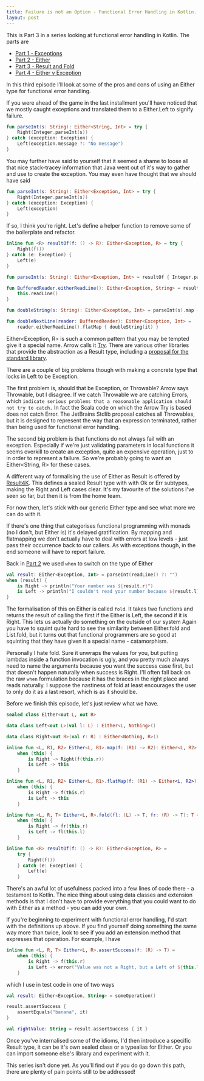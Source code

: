 ```yaml
---
title: Failure is not an Option - Functional Error Handling in Kotlin. Part 3 - Result and Fold
layout: post
---
```

This is Part 3 in a series looking at functional error handling in Kotlin. The parts are

* [Part 1 - Exceptions](failure-is-not-an-option-part-1.html)
* [Part 2 - Either](failure-is-not-an-option-part-2.html)
* [Part 3 - Result and Fold](failure-is-not-an-option-part-3.html)
* [Part 4 - Either v Exception](failure-is-not-an-option-part-4.html)

In this third episode I’ll look at some of the pros and cons of using an Either type for functional error handling.

If you were ahead of the game in the last installment you'll have noticed that we mostly caught exceptions and translated them to a Either.Left to signify failure.

```kotlin
fun parseInt(s: String): Either<String, Int> = try {
    Right(Integer.parseInt(s))
} catch (exception: Exception) {
    Left(exception.message ?: "No message")
}
```

You may further have said to yourself that it seemed a shame to loose all that nice stack-tracey information that Java went out of it's way to gather and use to create the exception. You may even have thought that we should have said

```kotlin
fun parseInt(s: String): Either<Exception, Int> = try {
    Right(Integer.parseInt(s))
} catch (exception: Exception) {
    Left(exception)
}
```

If so, I think you're right. Let's define a helper function to remove some of the boilerplate and refactor.

```kotlin
inline fun <R> resultOf(f: () -> R): Either<Exception, R> = try {
    Right(f())
} catch (e: Exception) {
    Left(e)
}

fun parseInt(s: String): Either<Exception, Int> = resultOf { Integer.parseInt(s) }

fun BufferedReader.eitherReadLine(): Either<Exception, String> = resultOf {
    this.readLine()
}

fun doubleString(s: String): Either<Exception, Int> = parseInt(s).map { 2 * it }

fun doubleNextLine(reader: BufferedReader): Either<Exception, Int> =
    reader.eitherReadLine().flatMap { doubleString(it) }
```

Either<Exception, R> is such a common pattern that you may be tempted give it a special name. Arrow calls it [Try](http://arrow-kt.io/docs/datatypes/try/). There are various other libraries that provide the abstraction as a Result type, including a [proposal for the standard library](https://youtrack.jetbrains.com/issue/KT-18608).

There are a couple of big problems though with making a concrete type that locks in Left to be Exception.

The first problem is, should that be Exception, or Throwable? Arrow says Throwable, but I disagree. If we catch Throwable we are catching Errors, which `indicate serious problems that a reasonable application should not try to catch.` In fact the Scala code on which the Arrow Try is based does not catch Error. The JetBrains Stdlib proposal catches all Throwables, but it is designed to represent the way that an expression terminated, rather than being used for functional error handling.

The second big problem is that functions do not always fail with an exception. Especially if we're just validating parameters in local functions it seems overkill to create an exception, quite an expensive operation, just to in order to represent a failure. So we're probably going to want an Either<String, R> for these cases.

A different way of formalising the use of Either as Result is offered by [Result4K](https://github.com/npryce/result4k). This defines a sealed Result type with with Ok or Err subtypes, making the Right and Left cases clear. It's my favourite of the solutions I've seen so far, but then it is from the home team.

For now then, let's stick with our generic Either type and see what more we can do with it.

If there's one thing that categorises functional programming with monads (no I don't, but Either is) it's delayed gratification. By mapping and flatmapping we don't actually have to deal with errors at low levels - just pass their occurrence back to our callers. As with exceptions though, in the end someone will have to report failure.

Back in [Part 2](failure-is-not-an-option-part-2.html) we used `when` to switch on the type of Either

```kotlin
val result: Either<Exception, Int> = parseInt(readLine() ?: "")
when (result) {
    is Right -> println("Your number was ${result.r}")
    is Left -> println("I couldn't read your number because ${result.l}")
}
```

The formalisation of this on Either is called `fold`. It takes two functions and returns the result of calling the first if the Either is Left, the second if it is Right.
This lets us actually do something on the outside of our system
Again you have to squint quite hard to see the similarity between Either.fold and List.fold, but it turns out that functional programmers are so good at squinting that they have given it a special name - catamorphism.

Personally I hate fold. Sure it unwraps the values for you, but putting lambdas inside a function invocation is ugly, and you pretty much always need to name the arguments because you want the success case first, but that doesn't happen naturally when success is Right. I'll often fall back on the raw `when` formulation because it has the braces in the right place and reads naturally. I suppose the nastiness of fold at least encourages the user to only do it as a last resort, which is as it should be.

Before we finish this episode, let's just review what we have.


```kotlin
sealed class Either<out L, out R>

data class Left<out L>(val l: L) : Either<L, Nothing>()

data class Right<out R>(val r: R) : Either<Nothing, R>()

inline fun <L, R1, R2> Either<L, R1>.map(f: (R1) -> R2): Either<L, R2> =
    when (this) {
        is Right -> Right(f(this.r))
        is Left -> this
    }

inline fun <L, R1, R2> Either<L, R1>.flatMap(f: (R1) -> Either<L, R2>): Either<L, R2> =
    when (this) {
        is Right -> f(this.r)
        is Left -> this
    }

inline fun <L, R, T> Either<L, R>.fold(fl: (L) -> T, fr: (R) -> T): T =
    when (this) {
        is Right -> fr(this.r)
        is Left -> fl(this.l)
    }

inline fun <R> resultOf(f: () -> R): Either<Exception, R> =
    try {
        Right(f())
    } catch (e: Exception) {
        Left(e)
    }
```

There's an awful lot of usefulness packed into a few lines of code there - a testament to Kotlin. The nice thing about using data classes and extension methods is that I don't have to provide everything that you could want to do with Either as a method - you can add your own.

If you're beginning to experiment with functional error handling, I'd start with the definitions up above. If you find yourself doing something the same way more than twice, look to see if you add an extension method that expresses that operation. For example, I have

```kotlin
inline fun <L, R, T> Either<L, R>.assertSuccess(f: (R) -> T) =
    when (this) {
        is Right -> f(this.r)
        is Left -> error("Value was not a Right, but a Left of ${this.l}")
    }
```

which I use in test code in one of two ways

```kotlin
val result: Either<Exception, String> = someOperation()

result.assertSuccess {
    assertEquals("banana", it)
}

val rightValue: String = result.assertSuccess { it }
```

Once you've internalised some of the idioms, I'd then introduce a specific Result type, it can be it's own sealed class or a typealias for Either. Or you can import someone else's library and experiment with it.

This series isn't done yet. As you'll find out if you do go down this path, there are plenty of pain points still to be addressed!

